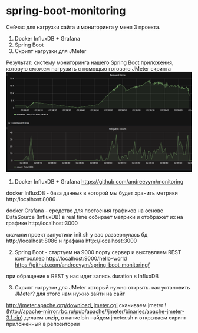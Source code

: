 # spring-boot-monitoring

Сейчас для нагрузки сайта и мониторинга у меня 3 проекта.
1) Docker InfluxDB + Grafana
2) Spring Boot
3) Скрипт нагрузки для JMeter

Результат: систему мониторинга нашего Spring Boot приложения, которую сможем нагрузить с помощью готового JMeter скрипта
![](grafana.png)

1) Docker InfluxDB + Grafana
https://github.com/andreevym/monitoring

docker InfluxDB - база данных в которой мы будет хранить метрики
http:/localhost:8086

docker Grafana - средство для постоения графиков на основе DataSource (InfluxDB)
в real time собирает метрики и отображет их на графике
http:/localhost:3000

скачали проект запустили init.sh у вас развернулась бд http://localhost:8086 и графана http://localhost:3000

2) Spring Boot - стартуем на 9000 порту сервер и выставляем REST контроллер http://localhost:9000/hello-world
https://github.com/andreevym/spring-boot-monitoring/

при обращение к REST у нас идет запись duration в InfluxDB

3) Скрипт нагрузки для JMeter который нужно открыть.
как установить JMeter? для этого нам нужно зайти на сайт 

http://jmeter.apache.org/download_jmeter.cgi
скачиваем jmeter !(http://apache-mirror.rbc.ru/pub/apache//jmeter/binaries/apache-jmeter-3.1.zip)
делаем unzip,
в папке bin найдем jmeter.sh
и открываем скрипт приложенный в репозитории
